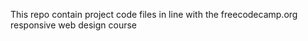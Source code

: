 This repo contain project code files in line with the freecodecamp.org 
responsive web design course
